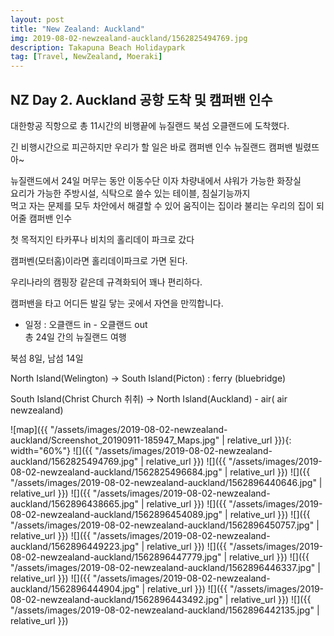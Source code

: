 ```yaml
---
layout: post
title: "New Zealand: Auckland"
img: 2019-08-02-newzealand-auckland/1562825494769.jpg
description: Takapuna Beach Holidaypark
tag: [Travel, NewZealand, Moeraki]
---
```


## NZ Day 2. Auckland 공항 도착 및 캠퍼밴 인수

대한항공 직항으로 총 11시간의 비행끝에 뉴질랜드 북섬 오클랜드에 도착했다.

긴 비행시간으로 피곤하지만 우리가 할 일은 바로 캠퍼밴 인수
뉴질랜드 캠퍼밴 빌렸뜨아~

뉴질랜드에서 24일 머무는 동안 이동수단 이자 차량내에서 샤워가 가능한 화장실  
요리가 가능한 주방시설, 식탁으로 쓸수 있는 테이블, 침실기능까지  
먹고 자는 문제를 모두 차안에서 해결할 수 있어 움직이는 집이라 불리는 우리의 집이 되어줄 캠퍼밴 인수

첫 목적지인 타카푸나 비치의 홀리데이 파크로 갔다

캠퍼벤(모터홈)이라면 홀리데이파크로 가면 된다.

우리나라의 캠핑장 같은데 규격화되어 꽤나 편리하다.

캠퍼밴을 타고 어디든 발길 닿는 곳에서 자연을 만끽합니다.

* 일정 : 오클랜드 in - 오클랜드 out  
 총 24일 간의 뉴질랜드 여행

북섬 8일, 남섬 14일

North Island(Welington) -> South Island(Picton) : ferry (bluebridge)

South Island(Christ Church 취취) -> North Island(Auckland) - air( air newzealand)

![map]({{ "/assets/images/2019-08-02-newzealand-auckland/Screenshot_20190911-185947_Maps.jpg" | relative_url }}){: width="60%"}
![]({{ "/assets/images/2019-08-02-newzealand-auckland/1562825494769.jpg" | relative_url }})
![]({{ "/assets/images/2019-08-02-newzealand-auckland/1562825496684.jpg" | relative_url }})
![]({{ "/assets/images/2019-08-02-newzealand-auckland/1562896440646.jpg" | relative_url }})
![]({{ "/assets/images/2019-08-02-newzealand-auckland/1562896438665.jpg" | relative_url }})
![]({{ "/assets/images/2019-08-02-newzealand-auckland/1562896454089.jpg" | relative_url }})
![]({{ "/assets/images/2019-08-02-newzealand-auckland/1562896450757.jpg" | relative_url }})
![]({{ "/assets/images/2019-08-02-newzealand-auckland/1562896449223.jpg" | relative_url }})
![]({{ "/assets/images/2019-08-02-newzealand-auckland/1562896447779.jpg" | relative_url }})
![]({{ "/assets/images/2019-08-02-newzealand-auckland/1562896446337.jpg" | relative_url }})
![]({{ "/assets/images/2019-08-02-newzealand-auckland/1562896444904.jpg" | relative_url }})
![]({{ "/assets/images/2019-08-02-newzealand-auckland/1562896443492.jpg" | relative_url }})
![]({{ "/assets/images/2019-08-02-newzealand-auckland/1562896442135.jpg" | relative_url }})
